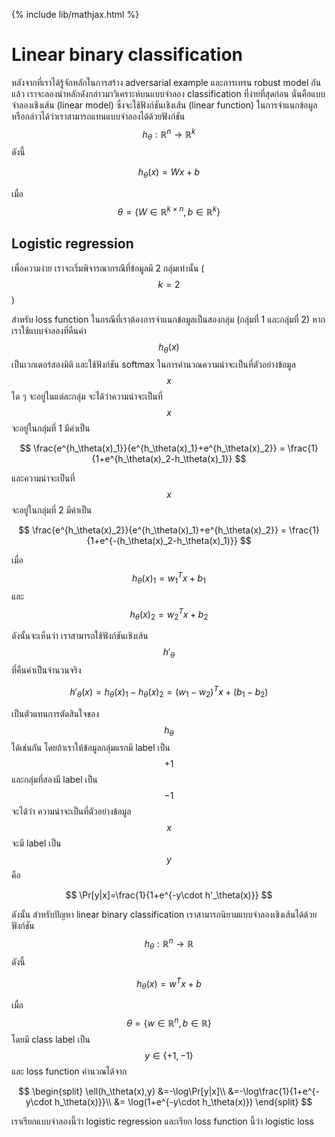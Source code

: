 {% include lib/mathjax.html %}
# Linear binary classification

หลังจากที่เราได้รู้จักหลักในการสร้าง adversarial example และการเทรน robust model กันแล้ว เราจะลองนำหลักดังกล่าวมาวิเคราะห์บนแบบจำลอง classification ที่ง่ายที่สุดก่อน นั่นคือแบบจำลองเชิงเส้น (linear model) ซึ่งจะใช้ฟังก์ชันเชิงเส้น (linear function) ในการจำแนกข้อมูล หรือกล่าวได้ว่าเราสามารถแทนแบบจำลองได้ด้วยฟังก์ชัน $$h_\theta:\mathbb{R}^n\rightarrow\mathbb{R}^k$$ ดังนี้

$$
h_\theta(x)=Wx+b
$$

เมื่อ $$\theta=\{W\in\mathbb{R}^{k\times n}, b\in\mathbb{R}^k\}$$

## Logistic regression

เพื่อความง่าย เราจะเริ่มพิจารณากรณีที่ข้อมูลมี 2 กลุ่มเท่านั้น ($$k=2$$) 

สำหรับ loss function ในกรณีที่เราต้องการจำแนกข้อมูลเป็นสองกลุ่ม (กลุ่มที่ 1 และกลุ่มที่ 2) หากเราใช้แบบจำลองที่คืนค่า $$h_\theta(x)$$ เป็นเวกเตอร์สองมิติ และใช้ฟังก์ชัน softmax ในการคำนวณความน่าจะเป็นที่ตัวอย่างข้อมูล $$x$$ ใด ๆ จะอยู่ในแต่ละกลุ่ม จะได้ว่าความน่าจะเป็นที่ $$x$$ จะอยู่ในกลุ่มที่ 1 มีค่าเป็น

$$
\frac{e^{h_\theta(x)_1}}{e^{h_\theta(x)_1}+e^{h_\theta(x)_2}}
= \frac{1}{1+e^{h_\theta(x)_2-h_\theta(x)_1}}
$$

และความน่าจะเป็นที่ $$x$$ จะอยู่ในกลุ่มที่ 2 มีค่าเป็น

$$
\frac{e^{h_\theta(x)_2}}{e^{h_\theta(x)_1}+e^{h_\theta(x)_2}}
= \frac{1}{1+e^{-(h_\theta(x)_2-h_\theta(x)_1)}}
$$

เมื่อ $$h_\theta(x)_1=w_1^Tx+b_1$$ และ $$h_\theta(x)_2=w_2^Tx+b_2$$

ดังนั้นจะเห็นว่า เราสามารถใช้ฟังก์ชันเชิงเส้น $$h'_\theta$$ ที่คืนค่าเป็นจำนวนจริง

$$
h'_\theta(x)=h_\theta(x)_1-h_\theta(x)_2=(w_1-w_2)^Tx+(b_1-b_2)
$$

เป็นตัวแทนการตัดสินใจของ $$h_\theta$$ ได้เช่นกัน โดยถ้าเราให้ข้อมูลกลุ่มแรกมี label เป็น $$+1$$ และกลุ่มที่สองมี label เป็น $$-1$$ จะได้ว่า
ความน่าจะเป็นที่ตัวอย่างข้อมูล $$x$$ จะมี label เป็น $$y$$ คือ

$$
\Pr[y|x]=\frac{1}{1+e^{-y\cdot h'_\theta(x)}}
$$

ดังนั้น สำหรับปัญหา linear binary classification เราสามารถนิยามแบบจำลองเชิงเส้นได้ด้วยฟังก์ชัน $$h_\theta:\mathbb{R}^n\rightarrow\mathbb{R}$$ ดังนี้

$$
h_\theta(x)=w^Tx+b
$$

เมื่อ $$\theta=\{w\in\mathbb{R}^n,b\in\mathbb{R}\}$$ โดยมี class label เป็น $$y\in\{+1,-1\}$$ และ loss function คำนวณได้จาก

$$
\begin{split}
\ell(h_\theta(x),y) &=-\log\Pr[y|x]\\
&=-\log\frac{1}{1+e^{-y\cdot h_\theta(x)}}\\
&= \log(1+e^{-y\cdot h_\theta(x)})
\end{split}
$$

เราเรียกแบบจำลองนี้ว่า logistic regression และเรียก loss function นี้ว่า logistic loss
